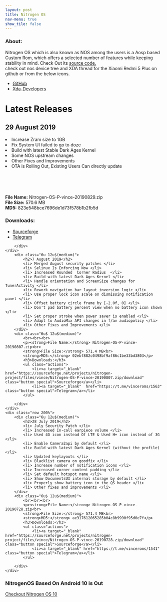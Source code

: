 ```yaml
---
layout: post
title: Nitrogen OS
nav-menu: true
show_tile: false
---
```


<div id="main" class="alt">
    <div class="inner">
    <h3>About:</h3>
    <p> Nitrogen OS which is also known as NOS among the users is a Aosp based Custom Rom, which offers a selected number of features while keeping stability in mind. Check Out its <a href="https://github.com/nitrogen-project/" target="_blank">source code.</a> <br> check out nos device tree and XDA thread for the Xiaomi Redmi 5 Plus on github or from the below icons. </p>
    <ul class="icons">
        <li>
            <a href="https://github.com/PrateekPunetha/android_device_xiaomi_vince" class="icon alt fa-github" target="_blank">
            <span class="label">GitHub</span>
            </a>
        </li>
        <li>
            <a href="https://bit.ly/NitrogenVince" class="icon alt fa-android" target="_blank">
            <span class="label">Xda-Developers</span>
            </a>
        </li>
    </ul>
    <h1>Latest Releases</h1>
    <div class="row 200%">
       <div class="6u 12u$(medium)">
            <h2>29 August 2019</h2>
            <li> Increase Zram size to 1GB </li>
            <li> Fix System UI failed to go to doze </li>
            <li> Build with latest Stable Dark Ages Kernel </li>
            <li> Some NOS upstream changes</li>
            <li> Other Fixes and Improvements </li>
            <li> OTA is Rolling Out, Existing Users Can directly update </li><br>
        </div>
        <div class="6u$ 12u$(medium)">
            <br><br><br>
            <p><strong>File Name:</strong> Nitrogen-OS-P-vince-20190829.zip<br>
            <strong>File Size:</strong> 570.6 MB<br>
            <strong>MD5:</strong> 823e548bce7696de1d73f578b1b2fb5d</p>
            <h3>Downloads:</h3>
            <ul class="actions">
                <li><a target="_blank" href="https://sourceforge.net/projects/nitrogen-project/files/vince/Nitrogen-OS-P-vince-20190829.zip/download" class="button special">Sourceforge</a></li>
                <li><a target="_blank"  href="https://t.me/vinceroms/1591" class="button special">Telegram</a></li>
            </ul>
            
        </div>
    </div>
        <div class="6u 12u$(medium)">
            <h2>7 August 2019</h2>
            <li> Merged August security patches </li>
            <li> Selinux Is Enforcing Now </li>
            <li> Increased Rounded  Corner Radius  </li>
            <li> Build with latest Dark Ages Kernel </li>
            <li> Handle orientation and ScreenSize changes for TunerActivity </li>
            <li> Rework navigation bar layout inversion logic </li>
            <li> Use proper lock icon scale on dismissing notification panel </li>
            <li> Offset battery circle frame by [-2.0f, 0] </li>
            <li> Don't pad battery percent view when no battery icon shown </li>
            <li> Set proper stroke when power saver is enabled </li>
            <li> Adapt to AudioMix API changes in f/av audiopolicy </li>
            <li> Other Fixes and Improvements </li>
        </div>
        <div class="6u$ 12u$(medium)">
            <br><br><br>
            <p><strong>File Name:</strong> Nitrogen-OS-P-vince-20190807.zip<br>
            <strong>File Size:</strong> 571.4 MB<br>
            <strong>MD5:</strong> 02ebf882c0498bf9af86c1be33bd3803</p>
            <h3>Downloads:</h3>
            <ul class="actions">
                <li><a target="_blank" href="https://sourceforge.net/projects/nitrogen-project/files/vince/Nitrogen-OS-P-vince-20190807.zip/download" class="button special">Sourceforge</a></li>
                <li><a target="_blank"  href="https://t.me/vinceroms/1563" class="button special">Telegram</a></li>
            </ul>
            
        </div>
    </div>
    <div class="row 200%">
        <div class="6u 12u$(medium)">
            <h2>28 July 2019</h2>
            <li> July Security Patch </li>
            <li> Increased In-call earpiece volume </li>
            <li> Used 4G icon instead Of LTE & Used H+ icon instead of 3G </li>
            <li> Enable Camera2api by default </li>
            <li> Build with latest Dark Ages Kernel (without the profile) </li>
            <li> Updated keylayouts </li>
            <li> Blacklist camera on goodfix </li>
            <li> Increase number of notification icons </li>
            <li> Increased corner content padding </li>
            <li> Set default hotspot name </li>
            <li> Show DocumentsUI internal storage by default </li>
            <li> Properly show battery icon in the QS header </li>
            <li> Other fixes and improvements </li>
        </div>
        <div class="6u$ 12u$(medium)">
            <br><br><br>
            <p><strong>File Name:</strong> Nitrogen-OS-P-vince-20190728.zip<br>
            <strong>File Size:</strong> 571.4 MB<br>
            <strong>MD5:</strong> ae317612065285b04c8b9990f95d0e7f</p>
            <h3>Downloads:</h3>
            <ul class="actions">
                <li><a target="_blank" href="https://sourceforge.net/projects/nitrogen-project/files/vince/Nitrogen-OS-P-vince-20190728.zip/download" class="button special">Sourceforge</a></li>
                <li><a target="_blank" href="https://t.me/vinceroms/1541" class="button special">Telegram</a></li>
            </ul>

        </div>
    </div>

<h3>NitrogenOS Based On Android 10 is Out</h3>

<a href="{{ site.url }}/nos-10" class="button fit special">Checkout Nitrogen OS 10</a>
<br> <br><br>
